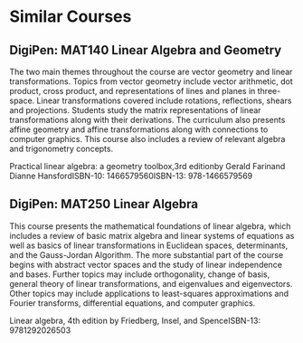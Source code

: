 # Similar Courses
## DigiPen: MAT140 Linear Algebra and Geometry
The two main themes throughout the course are vector geometry and linear transformations. Topics from vector geometry include vector arithmetic, dot product, cross product, and representations of lines and planes in three-space. Linear transformations covered include rotations, reflections, shears and projections. Students study the matrix representations of linear transformations along with their derivations. The curriculum also presents affine geometry and affine transformations along with connections to computer graphics. This course also includes a review of relevant algebra and trigonometry concepts.

Practical linear algebra: a geometry toolbox,3rd editionby Gerald Farinand Dianne HansfordISBN-10: 1466579560ISBN-13: 978-1466579569

## DigiPen: MAT250 Linear Algebra
This course presents the mathematical foundations of linear algebra, which includes a review of basic matrix algebra and linear systems of equations as well as basics of linear transformations in Euclidean spaces, determinants, and the Gauss-Jordan Algorithm. The more substantial part of the course begins with abstract vector spaces and the study of linear independence and bases. Further topics may include orthogonality, change of basis, general theory of linear transformations, and eigenvalues and eigenvectors. Other topics may include applications to least-squares approximations and Fourier transforms, differential equations, and computer graphics.

Linear algebra, 4th edition by Friedberg, Insel, and SpenceISBN-13: 9781292026503